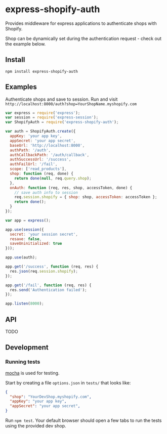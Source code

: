 # express-shopify-auth

Provides middleware for express applications to authenticate shops with Shopify.

Shop can be dynamically set during the authentication request - check out the example below.

## Install

```
npm install express-shopify-auth
```

## Examples

Authenticate shops and save to session.
Run and visit `http://localhost:8000/auth?shop=YourShopName.myshopify.com`

```js
var express = require('express');
var session = require('express-session');
var ShopifyAuth = require('express-shopify-auth');

var auth = ShopifyAuth.create({
  appKey: 'your app key',
  appSecret: 'your app secret',
  baseUrl: 'http://localhost:8000',
  authPath: '/auth',
  authCallbackPath: '/auth/callback',
  authSuccessUrl: '/success',
  authFailUrl: '/fail',
  scope: ['read_products'],
  shop: function (req, done) {
    return done(null, req.query.shop);
  },
  onAuth: function (req, res, shop, accessToken, done) {
    // save auth info to session
    req.session.shopify = { shop: shop, accessToken: accessToken };
    return done();
  }
});

var app = express();

app.use(session({
  secret: 'your session secret',
  resave: false,
  saveUninitialized: true
}));

app.use(auth);

app.get('/success', function (req, res) {
  res.json(req.session.shopify);
});

app.get('/fail', function (req, res) {
  res.send('Authentication failed');
});

app.listen(8000);
```

## API

TODO

## Development

### Running tests

[mocha](https://mochajs.org/) is used for testing.

Start by creating a file `options.json` in `tests/` that looks like:

```json
{
  "shop": "YourDevShop.myshopify.com",
  "appKey": "your app key",
  "appSecret": "your app secret",
}
```

Run `npm test`. Your default browser should open a few tabs to run the tests using the provided dev shop.
